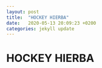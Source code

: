```yaml
---
layout: post
title:  "HOCKEY HIERBA"
date:   2020-05-13 20:09:23 +0200
categories: jekyll update
---
```


# HOCKEY HIERBA
